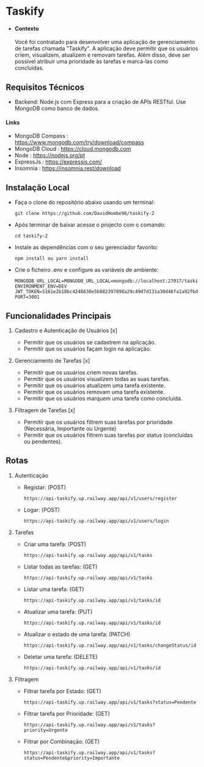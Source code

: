 # Taskify

- #### Contexto
	Você foi contratado para desenvolver uma aplicação de gerenciamento de tarefas chamada "Taskify". A aplicação deve permitir que os usuários criem, visualizem, atualizem e removam tarefas. Além disso, deve ser possível atribuir uma prioridade às tarefas e marcá-las como concluídas.


## Requisitos Técnicos
 - Backend: Node.js com Express para a criação de APIs RESTful. Use MongoDB como banco de dados.
#### Links
  - MongoDB Compass : https://www.mongodb.com/try/download/compass
  - MongoDB Cloud : https://cloud.mongodb.com
  - Node : https://nodejs.org/pt
  - ExpressJs : https://expressjs.com/
  - Insomnia : https://insomnia.rest/download

## Instalação Local
  - Faça o clone do repositório abaixo usando um terminal:

 		git clone https://github.com/DavidHombe96/taskify-2
- Após terminar de baixar acesse o projecto com o comando:

	  cd taskify-2
- Instale as dependências com o seu gerenciador favorito:

	  npm install ou yarn install
- Crie o ficheiro .env e configure as variáveis de ambiente:

	  MONGODB_URL_LOCAL=MONGODB_URL_LOCAL=mongodb://localhost:27017/taskify
	  ENVIRONMENT_ENV=DEV
	  JWT_TOKEN=5161e2b18bc4248630e5b082397898a29c49d7d131a30d46fa1a92fbd618b4f5
	  PORT=3001

## Funcionalidades Principais
1. Cadastro e Autenticação de Usuários [x] <br>

    - Permitir que os usuários se cadastrem na aplicação.
    - Permitir que os usuários façam login na aplicação.

2. Gerenciamento de Tarefas [x] <br>
    - Permitir que os usuários criem novas tarefas.
    - Permitir que os usuários visualizem todas as suas tarefas.
    - Permitir que os usuários atualizem uma tarefa existente.
    - Permitir que os usuários removam uma tarefa existente.
    - Permitir que os usuários marquem uma tarefa como concluída.

3. Filtragem de Tarefas [x] <br>
    - Permitir que os usuários filtrem suas tarefas por  prioridade (Necessária, Importante ou Urgente) <br>
    - Permitir que os usuários filtrem suas tarefas por status (concluídas ou pendentes).<br>

## Rotas

1. Autenticação <br>
   - Registar: (POST)

   		 https://api-taskify.up.railway.app/api/v1/users/register
   - Logar: (POST)

   		 https://api-taskify.up.railway.app/api/v1/users/login
2. Tarefas <br>
   - Criar uma tarefa: (POST)

   		 https://api-taskify.up.railway.app/api/v1/tasks
   - Listar todas as tarefas:	(GET)

 		 https://api-taskify.up.railway.app/api/v1/tasks
   - Listar uma tarefa: (GET)

 		 https://api-taskify.up.railway.app/api/v1/tasks/id
   - Atualizar uma tarefa: (PUT)

 		 https://api-taskify.up.railway.app/api/v1/tasks/id
   - Atualizar o estado de uma tarefa:  (PATCH)

 		 https://api-taskify.up.railway.app/api/v1/tasks/changeStatus/id
   - Deletar uma tarefa:  (DELETE)

 		 https://api-taskify.up.railway.app/api/v1/tasks/id

3. Filtragem <br>
   - Filtrar tarefa por Estado: (GET)

   		 https://api-taskify.up.railway.app/api/v1/tasks?status=Pendente
   - Filtrar tarefa por Prioridade: (GET)

   		 https://api-taskify.up.railway.app/api/v1/tasks?priority=Urgente
   - Filtrar por Combinação: (GET)

   		 https://api-taskify.up.railway.app/api/v1/tasks?status=Pendente&priority=Importante
